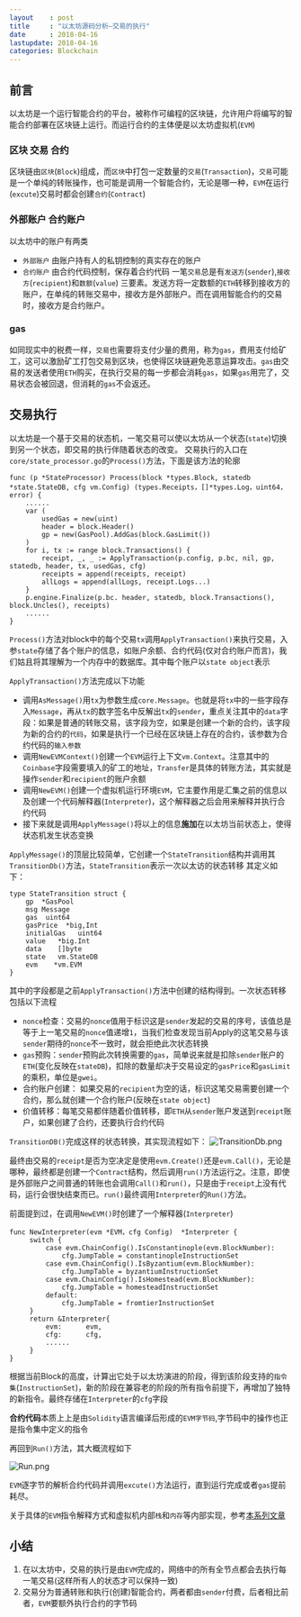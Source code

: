 ```yaml
---
layout    : post
title     : "以太坊源码分析—交易的执行"
date      : 2018-04-16
lastupdate: 2018-04-16
categories: Blockchain
---
```

## 前言
以太坊是一个运行智能合约的平台，被称作可编程的区块链，允许用户将编写的智能合约部署在区块链上运行。而运行合约的主体便是以太坊虚拟机(`EVM`)

### 区块 交易  合约
区块链由`区块`(`Block`)组成，而`区块`中打包一定数量的`交易`(`Transaction`)，`交易`可能是一个单纯的转账操作，也可能是调用一个智能合约，无论是哪一种，`EVM`在运行(`excute`)交易时都会创建`合约`(`Contract`)

### 外部账户 合约账户
以太坊中的账户有两类
* `外部账户`  由账户持有人的私钥控制的真实存在的账户
* `合约账户`  由合约代码控制，保存着合约代码
一笔`交易`总是有`发送方`(`sender`),`接收方`(`recipient`)和`数额`(`value`) 三要素。发送方将一定数额的`ETH`转移到接收方的账户，在单纯的转账交易中，接收方是外部账户。而在调用智能合约的交易时，接收方是合约账户。

### gas
如同现实中的税费一样，`交易`也需要将支付少量的费用，称为`gas`，费用支付给矿工，这可以激励矿工打包交易到区块，也使得区块链避免恶意运算攻击。`gas`由交易的发送者使用`ETH`购买，在执行交易的每一步都会消耗`gas`，如果`gas`用完了，交易状态会被回退，但消耗的`gas`不会返还。

## 交易执行
以太坊是一个基于交易的状态机，一笔交易可以使以太坊从一个状态(`state`)切换到另一个状态，即交易的执行伴随着状态的改变。
交易执行的入口在 `core/state_processor.go`的`Process()`方法，下面是该方法的轮廓 
```golang
func (p *StateProcessor) Process(block *types.Block, statedb *state.StateDB, cfg vm.Config) (types.Receipts，[]*types.Log，uint64，error) {
    ......
    var (
        usedGas = new(uint) 
        header = block.Header()
        gp = new(GasPool).AddGas(block.GasLimit())
    )
    for i, tx := range block.Transactions() {
        receipt, _, _ := ApplyTransaction(p.config, p.bc, nil, gp, statedb, header, tx, usedGas, cfg)
        receipts = append(receipts, receipt)
        allLogs = append(allLogs, receipt.Logs...)        
    }
    p.engine.Finalize(p.bc. header, statedb, block.Transactions(), block.Uncles(), receipts)
    ......
}
```
`Process()`方法对block中的每个交易`tx`调用`ApplyTransaction()`来执行交易，入参`state`存储了各个账户的信息，如账户余额、合约代码(仅对合约账户而言)，我们姑且将其理解为一个内存中的数据库。其中每个账户以`state object`表示

`ApplyTransaction()`方法完成以下功能
* 调用`AsMessage()`用`tx`为参数生成`core.Message`。也就是将`tx`中的一些字段存入`Message`，再从`tx`的数字签名中反解出`tx`的`sender`，重点关注其中的`data`字段：如果是普通的转账交易，该字段为空，如果是创建一个新的合约，该字段为新的合约的`代码`，如果是执行一个已经在区块链上存在的合约，该参数为合约代码的`输入参数`
* 调用`NewEVMContext()`创建一个`EVM`运行上下文`vm.Context`。注意其中的`Coinbase`字段需要填入的矿工的地址，`Transfer`是具体的转账方法，其实就是操作`sender`和`recipient`的账户余额
* 调用`NewEVM()`创建一个虚拟机运行环境`EVM`，它主要作用是汇集之前的信息以及创建一个代码解释器(`Interpreter`)，这个解释器之后会用来解释并执行合约代码
* 接下来就是调用`ApplyMessage()`将以上的信息**施加**在以太坊当前状态上，使得状态机发生状态变换

`ApplyMessage()`的顶层比较简单，它创建一个`StateTransition`结构并调用其`TransitionDb()`方法，`StateTransition`表示一次以太访的状态转移 其定义如下：
```golang
type StateTransition struct {
    gp  *GasPool
    msg Message
    gas  uint64
    gasPrice  *big,Int
    initialGas   uint64
    value   *big.Int
    data    []byte
    state   vm.StateDB
    evm    *vm.EVM
}
```
其中的字段都是之前`ApplyTransaction()`方法中创建的结构得到。一次状态转移包括以下流程
* `nonce`检查：交易的`nonce`值用于标识这是`sender`发起的交易的序号，该值总是等于上一笔交易的`nonce`值递增`1`，当我们检查发现当前Apply的这笔交易与该`sender`期待的`nonce`不一致时，就会拒绝此次状态转换
* `gas`预购：`sender`预购此次转换需要的`gas`，简单说来就是扣除`sender`账户的`ETH`(变化反映在`stateDB`)，扣除的数量却决于交易设定的`gasPrice`和`gasLimit`的乘积，单位是`gwei`。
*  合约账户创建： 如果交易的`recipient`为空的话，标识这笔交易需要创建一个合约，那么就创建一个合约账户(反映在`state object`)
* 价值转移：每笔交易都伴随着价值转移，即`ETH`从`sender`账户发送到`receipt`账户，如果创建了合约，还要执行合约代码

`TransitionDB()`完成这样的状态转换，其实现流程如下：
![TransitionDb.png](https://upload-images.jianshu.io/upload_images/12621947-896d4729d4d44cd9.png?imageMogr2/auto-orient/strip%7CimageView2/2/w/1240)

最终由交易的`receipt`是否为空决定是使用`evm.Create()`还是`evm.Call()`，无论是哪种，最终都是创建一个`Contract`结构，然后调用`run()`方法运行之。注意，即使是外部账户之间普通的转账也会调用`Call()`和`run()`，只是由于`receipt`上没有代码，运行会很快结束而已。`run()`最终调用`Interpreter`的`Run()`方法。

前面提到过，在调用`NewEVM()`时创建了一个解释器(`Interpreter`)
```
func NewInterpreter(evm *EVM，cfg Config)  *Interpreter {
     switch {
         case evm.ChainConfig().IsConstantinople(evm.BlockNumber):
             cfg.JumpTable = constantinopleInstructionSet
         case evm.ChainConfig().IsByzantium(evm.BlockNumber):
             cfg.JumpTable = byzantiumInstructionSet
         case evm.ChainConfig().IsHomestead(evm.BlockNumber):
             cfg.JumpTable = homesteadInstructionSet
         default:
             cfg.JumpTable = fromtierInstructionSet  
     }
     return &Interpreter{
         evm:      evm,
         cfg:      cfg,
         ......
     }
}
```
根据当前Block的高度，计算出它处于以太坊演进的阶段，得到该阶段支持的`指令集`(`InstructionSet`)，新的阶段在兼容老的阶段的所有指令前提下，再增加了独特的新指令。最终存储在`Interpreter`的`cfg`字段

**合约代码**本质上上是由`Solidity`语言编译后形成的`EVM字节码`,字节码中的操作也正是指令集中定义的指令

再回到`Run()`方法，其大概流程如下

![Run.png](https://upload-images.jianshu.io/upload_images/12621947-359d32a79feaffaa.png?imageMogr2/auto-orient/strip%7CimageView2/2/w/1240)

`EVM`逐字节的解析合约代码并调用`excute()`方法运行，直到运行完成或者`gas`提前耗尽。

关于具体的`EVM`指令解释方式和虚拟机内部`栈`和`内存`等内部实现，参考[本系列文章](https://segmentfault.com/a/1190000017000539)
   
## 小结
1. 在以太坊中，交易的执行是由`EVM`完成的，网络中的所有全节点都会去执行每一笔交易(这样所有人的状态才可以保持一致)
2. 交易分为普通转账和执行(创建)智能合约，两者都由`sender`付费，后者相比前者，`EVM`要额外执行合约的字节码

